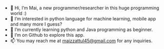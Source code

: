 - 👋 Hi, I’m Mai, a new programmer/researcher in this huge programming world :)
- 👀 I’m interested in python language for machine learning, mobile app and many more I guess?
- 🌱 I’m currently learning python and Java programming as beginner.
- 💞️ I’m on Github to explore this app.
- 📫 You may reach me at maizzattul45@gmail.com for any inquiries.

<!---
maialieza/maialieza is a ✨ special ✨ repository because its `README.md` (this file) appears on your GitHub profile.
You can click the Preview link to take a look at your changes.
--->
